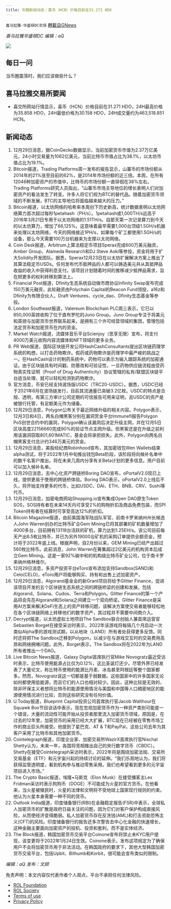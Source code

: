 ```yaml
---
title: 币圈新闻动态：喜币（HCN）价格目前在31.271 HDO
---
```

`喜马拉雅-华盛顿DC农场` [轉載自GNews](https://gnews.org/zh-hans/1803959/)

*喜马拉雅华盛顿DC 编辑：aQ*

![](http://himalayawashingtondc.org/wp-content/uploads/2021/07/ScreenShot-2021-07-31-at-16.20.22@2x.png)



## 每日一问





当币圈震荡时，我们应该做些什么？





## 喜马拉雅交易所要闻





- 喜交所网站行情显示，喜币（HCN）价格目前在31.271 HDO，24H最高价格为35.858 HDO，24H最低价格为30.158 HDO，24H成交量约为463,518.851 HCN。






## 新闻动态





1. 12月29日消息，据CoinGecko数据显示，当前加密货币市值为2.37万亿美元，24小时交易量为1062亿美元，当前比特币市值占比为38.1%，以太坊市值占比为19.1%。
2. Bitcoin报道，Trading Platforms周一发布的报告显示，山寨币的市场份额从2014年的21%涨至目前的62%，是2014年市场份额的近三倍。本周，在所有12046种加密资产的市值中，比特币的市场份额一直徘徊在38%左右。Trading Platforms研究人员指出，“山寨币市场主导地位的增长表明人们对加密资产的看法发生了转变。许多人将它们视为BTC的替代品。随着加密货币领域的不断发展，BTC的主导地位将面临越来越大的压力。”
3. Bitcoin报道，以太坊网络的哈希率本周创下历史新高，统计数据表明以太坊网络算力首次超过每秒1petahash（PH/s）。1petahash或1,000TH/s远高于2016年3月21日专用于以太坊网络的1.51TH/s。自那天第一次记录算力到今天的以太坊算力，增加了66,125%。这意味着最早需要1,000台顶级1.5GH/s机器来处理以太坊网络，今天的网络接近1PH/s，如果每个矿工都使用1.5GH/s的设备，那么今天需要100万台机器来为支撑以太坊网络。
4. Coin Desk报道，Arbitrum上算法稳定币项目Sperax完成600万美元融资，Amber Group、Alameda Research和DJ Steve Aoki等参投，资金将用于扩大Solidity开发团队。据悉，Sperax12月23日在以太坊扩展解决方案上推出了其算法稳定币USDs。任何发布代币抵押品的人都可以铸造美元并从其抵押品收益的收入中获得利息支付。该项目计划随着时间的推移减少抵押品需求，旨在把更多的权利转移到算法上。
5. Financial Post报道，Dfinity生态系统自动做市商协议Infinity Swap宣布完成150万美元融资，此轮融资由Polychain Capital的Beacon Fund领投，a16z和Dfinity为有限合伙人，Draft Ventures、cycle\_dao、Dfinity生态基金等参投。
6. London Southeast报道，Valereum Blockchain PLC周三表示，它已以850,000英镑收购了位于直布罗陀的Juno Group。Juno Group专注于将美元和英镑与加密货币世界联系起来，是拥有三个许可经营领域的集团，管理包括法定货币和加密货币在内的资金。
7. Market Watch报道，流媒体音乐平台Scienjoy（思享无限）宣布，将支付4000万美元收购内容流媒体和NFT领域的更多业务。
8. PR Web报道，国际区块链开发公司HashCashConsultants提出区块链药理学系统的构想，以打击药物欺诈。假药或药物欺诈是药理学中最严峻的挑战之一。在HashCash设计的制药系统中，药物可以表示为输入跟踪系统的加密通证。由于区块链具有时间戳、防篡改和可验证性，一旦药物供应链流程由受药物真实性证明（Proof of Drug Authenticity）协议管辖的私有/联盟区块链平台适当处理，就可以轻松检测到药物欺诈。
9. 官方消息，币安已经支持波场版USDC（TRC20-USDC）。据悉，USDC已经于2021年6月在波场链发行，目前其流通量已突破3.2亿枚。USDC的特点是合规、透明，有第三方审计公司定期的可信报告可用来证明，且USDC的资产是被银行托管，有足额美元作为储备。
10. 12月29日消息，Polygon公布关于最近网络升级的相关内容。Polygon表示，12月3日和4日，两名白帽黑客分别在漏洞赏金平台Immunefi报告Polygon PoS创世合约中的漏洞，Polygon确认该漏洞后决定升级主网，并在12月5日区块高度22156660完成90%的验证节点主网升级。但黑客还是在升级之前利用该漏洞窃取801,601MATIC，基金会将承担损失。此外，Polygon向两名白帽黑客支付总计约346万美元的赏金。
11. 12月29日消息，美股经纪商Robinhood宣布，其加密钱包Wen Wallets结束alpha测试，将于2022年1月中旬推出钱包Beta阶段，该阶段将向候补名单中的数千名客户推出，将在未来几周内分享有关Beta计划的更多信息。用户目前可以加入候补名单。
12. 12月29日消息，去中心化资产跨链桥Boring DAO宣布，oPortalV2.0现已上线，提供更易于使用的跨链桥体验。Boring DAO表示，oPortalV2.0上线后不久，将开始支持更多的代币，比如USDC、DAI、ETH、BNB、CRV、Sushi等代币。
13. 12月29日消息，加密电商网站Shopping.io宣布集成Open DAO原生Token SOS，SOS持有者在未来14天内可享受2%的购物折扣及商品免费包装，而SPI Token持有者在结算时可享受高达12%的折扣。
14. Bitcoin Magazine报道，由前美国海军陆战队军官、前南卡罗来纳州州长候选人John Warren创办的比特币矿企Gem Mining已将其部署的矿机数量增加了4000多台，目前拥有13118台活跃的矿机，算力达到1.25EH/s。该公司目前每天产出6.5枚比特币，并已为另外19000台矿机的采购订单提供全额资金，预计将于2022年底上线。根据声明，自2月份以来，GEM Mining已经产出超过560枚比特币。此前消息，John Warren在筹集超过2亿美元的机构资本后成立Gem Mining。这是一家92%碳中和的机构级比特币矿业公司，位于南卡罗来纳州格林维尔。
15. 12月29日消息，多资产投资平台eToro宣布添加支持Sandbox(SAND)和Celo(CELO)，eToro用户将能够购买、持有和出售上述加密资产。
16. 12月29日消息，Algorand基金会的新Grant项目将给予Glitter Finance，促进该项目开发的五个区块链生态系统之间的跨链桥梁的创建和发展，包括Algorand、Solana、Cudos、Terra和Polygon。Glitter Finance的第一个产品将会先在Algorand和Solana之间建立一个双向桥梁。Glitter Finance是采用AI方案来解决DeFi生态上的资产转移问题，该解决方案使交易者能够轻松地在各个区块链网络上转移他们的数字资产，其过程并不需要中间商介入。
17. Decrypt报道，以太坊虚拟土地项目The Sandbox联合创始人兼首席运营官Sebastien Borget在接受采访时表示，2022年该游戏将每隔几个月启动一次类似Alpha季的游戏测试期，以从地块（LAND）所有者处获得更多反馈。同时还将把The Sandbox迁移到Polygon，以减少在与游戏交互时的交易费用高昂和网络拥堵问题。此外，Borget表示，The Sandbox将在2022年为LAND所有者推出一个DAO。
18. Live Bitcoin News报道，Galaxy Digital首席执行官Mike Novogratz最近受访时表示，比特币使用能源占比仅为0.12%，这比圣诞灯还少。尽管外界已经发表了大量论文，称比特币使用的能源比丹麦、冰岛甚至阿根廷等整个国家都多。然而，Novogratz说这一切都是基于弱数据。这些国家中的许多国家无论如何都使用低能源，而且它们的人口也相对较少。因此，这种比较是无效的，除非环保主义者想将比特币的能源使用情况与美国和中国等人口稠密地区的能源使用情况进行比较，否则这些研究没有任何价值。
19. U.Today报道，Blueprint Capital投资公司首席执行官Jacob Walthour在Squawk Box节目谈话中表示，现在忽视加密货币作为一种资产类别可能是一个错误，大量的流动性可能开始从投资者那里流入加密货币领域，原因是，在过去的12年里，加密货币的采用已经大大扩展，BTC现在已经被在零售市场工作的商业巨头所接受。他提到了星巴克、AT & T和PayPal，这些公司去年为其客户采用了比特币和其他加密货币。
20. Cointelegraph报道，印度企业家、加密交易所WazirX首席执行官Nischal Shetty认为，未来一年，各国将竞相推出自己的央行数字货币（CBDC）。Shetty在接受Cointelegraph采访时表示，2022年将是围绕加密法规、交易所交易基金（ETF）和元宇宙兴起的持续讨论的延伸。“我们乐观地认为，我们将获得监管透明度，看到机构参与推动零售采用。我们也希望看到更多的元宇宙项目进入市场。”
21. The Crypto Basic报道，埃隆•马斯克（Elon Musk）在接受播客主Lex Fridman采访时表示狗狗币（DOGE）不可能成为火星的官方货币。在他看来，当火星被殖民时，火星的法律和文明将不受地球上国家现行规则的约束。他认为火星本身需要一种不同的货币。
22. Outlook India报道，印度储备银行(RBI)在金融稳定报告(FSR)中表示，全球私人加密货币的扩散是政府日益关注的问题，因为它们对客户保护构成直接风险，从而使经济变得脆弱。私人加密货币存在反洗钱(AML)和打击资助恐怖主义(CFT)的风险。印度储备银行的报告还多次警告去中心化金融的快速增长，这种金融主要面向加密资产的投机、投资和套利，而不是实体经济。
23. The Block报道，韩国加密货币交易平台Coinone宣布将禁止未KYC用户提现，该变更将于2022年1月24日生效。Coinone表示，发布这项规定为了确保用户不会将加密货币用于非法活动。在韩国政府的要求下，其他大型韩国加密货币交易平台，包括Upbit、Bithumb和Korbit，很可能会宣布类似的限制。





*编辑：aQ
发布：文顾*


 
 

免责声明：本文内容仅代表作者个人观点，平台不承担任何法律风险。

- [ROL Foundation](https://rolfoundation.org/)
- [ROL Society](https://rolsociety.org/)
- [Terms of use](https://gnews.org/terms-of-use-3/)
- [Privacy Policy](https://gnews.org/privacy-policy/)
